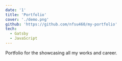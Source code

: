 ```yaml
---
date: '1'
title: 'Portfolio'
cover: './demo.png'
github: 'https://github.com/nfsu460/my-portfolio'
tech:
  - Gatsby
  - JavaScript
---
```


Portfolio for the showcasing all my works and career.

